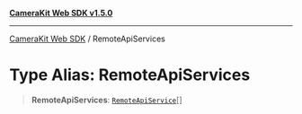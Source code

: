 [**CameraKit Web SDK v1.5.0**](../README.md)

***

[CameraKit Web SDK](../globals.md) / RemoteApiServices

# Type Alias: RemoteApiServices

> **RemoteApiServices**: [`RemoteApiService`](../interfaces/RemoteApiService.md)[]
